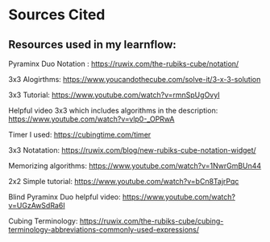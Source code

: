 <h1>Sources Cited</h1>
<h2>Resources used in my learnflow:</h2>

Pyraminx Duo Notation : https://ruwix.com/the-rubiks-cube/notation/

3x3 Alogirthms: https://www.youcandothecube.com/solve-it/3-x-3-solution

3x3 Tutorial: https://www.youtube.com/watch?v=rmnSpUgOvyI

Helpful video 3x3 which includes algorithms in the description: https://www.youtube.com/watch?v=vlp0-_OPRwA

Timer I used: https://cubingtime.com/timer

3x3 Notatation: https://ruwix.com/blog/new-rubiks-cube-notation-widget/

Memorizing algorithms: https://www.youtube.com/watch?v=1NwrGmBUn44

2x2 Simple tutorial: https://www.youtube.com/watch?v=bCn8TajrPqc

Blind Pyraminx Duo helpful video: https://www.youtube.com/watch?v=UGzAwSdRa6I

Cubing Terminology: https://ruwix.com/the-rubiks-cube/cubing-terminology-abbreviations-commonly-used-expressions/
